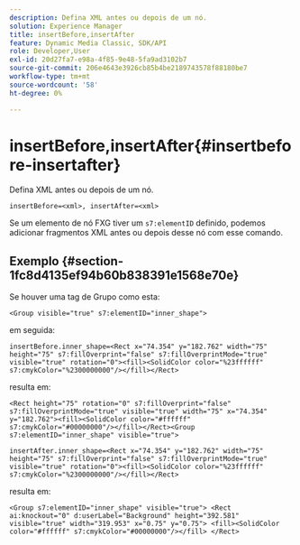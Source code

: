 ```yaml
---
description: Defina XML antes ou depois de um nó.
solution: Experience Manager
title: insertBefore,insertAfter
feature: Dynamic Media Classic, SDK/API
role: Developer,User
exl-id: 20d27fa7-e98a-4f85-9e48-5fa9ad3102b7
source-git-commit: 206e4643e3926cb85b4be2189743578f88180be7
workflow-type: tm+mt
source-wordcount: '58'
ht-degree: 0%

---
```


# insertBefore,insertAfter{#insertbefore-insertafter}

Defina XML antes ou depois de um nó.

`insertBefore=<xml>, insertAfter=<xml>`

Se um elemento de nó FXG tiver um `s7:elementID` definido, podemos adicionar fragmentos XML antes ou depois desse nó com esse comando.

## Exemplo {#section-1fc8d4135ef94b60b838391e1568e70e}

Se houver uma tag de Grupo como esta:

`<Group visible="true" s7:elementID="inner_shape">`

em seguida:

`insertBefore.inner_shape=<Rect x="74.354" y="182.762" width="75" height="75" s7:fillOverprint="false" s7:fillOverprintMode="true" visible="true" rotation="0"><fill><SolidColor color="%23ffffff" s7:cmykColor="%2300000000"/></fill></Rect>`

resulta em:

`<Rect height="75" rotation="0" s7:fillOverprint="false" s7:fillOverprintMode="true" visible="true" width="75" x="74.354" y="182.762"><fill><SolidColor color="#ffffff" s7:cmykColor="#00000000"/></fill></Rect><Group s7:elementID="inner_shape" visible="true">`

`insertAfter.inner_shape=<Rect x="74.354" y="182.762" width="75" height="75" s7:fillOverprint="false" s7:fillOverprintMode="true" visible="true" rotation="0"><fill><SolidColor color="%23ffffff" s7:cmykColor="%2300000000"/></fill></Rect>`

resulta em:

`<Group s7:elementID="inner_shape" visible="true"> <Rect ai:knockout="0" d:userLabel="Background" height="392.581" visible="true" width="319.953" x="0.75" y="0.75"> <fill><SolidColor color="#ffffff" s7:cmykColor="#00000000"/></fill> </Rect>`
